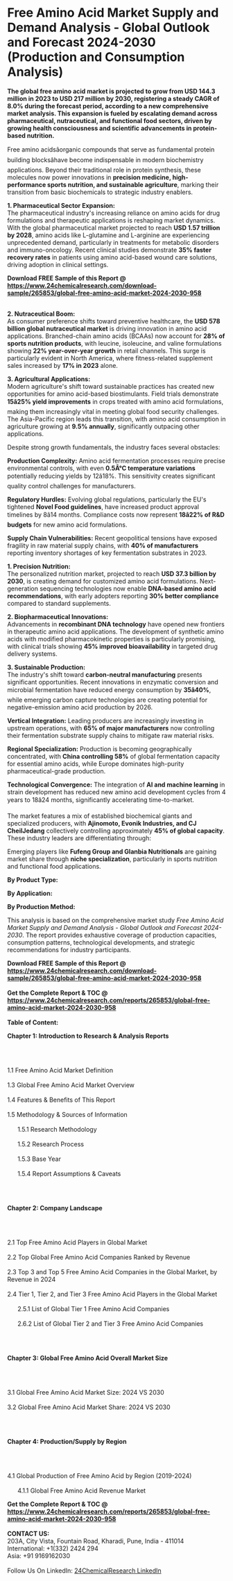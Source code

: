 <h1>Free Amino Acid Market Supply and Demand Analysis - Global Outlook and Forecast 2024-2030 (Production and Consumption Analysis)</h1><p><strong>The global free amino acid market is projected to grow from <strong>USD 144.3 million in 2023 to USD 217 million by 2030</strong>, registering a <strong>steady CAGR of 8.0%</strong> during the forecast period, according to a new comprehensive market analysis. This expansion is fueled by escalating demand across pharmaceutical, nutraceutical, and functional food sectors, driven by growing health consciousness and scientific advancements in protein-based nutrition.</strong></p><p>Free amino acidsâorganic compounds that serve as fundamental protein building blocksâhave become indispensable in modern biochemistry applications. Beyond their traditional role in protein synthesis, these molecules now power innovations in <strong>precision medicine, high-performance sports nutrition, and sustainable agriculture</strong>, marking their transition from basic biochemicals to strategic industry enablers.</p><p><strong>1. Pharmaceutical Sector Expansion:</strong><br>
The pharmaceutical industry's increasing reliance on amino acids for drug formulations and therapeutic applications is reshaping market dynamics. With the global pharmaceutical market projected to reach <strong>USD 1.57 trillion by 2028</strong>, amino acids like L-glutamine and L-arginine are experiencing unprecedented demand, particularly in treatments for metabolic disorders and immuno-oncology. Recent clinical studies demonstrate <strong>35% faster recovery rates</strong> in patients using amino acid-based wound care solutions, driving adoption in clinical settings.</p><div><b>Download FREE Sample of this Report @ 
            <a href="https://www.24chemicalresearch.com/download-sample/265853/global-free-amino-acid-market-2024-2030-958">
            https://www.24chemicalresearch.com/download-sample/265853/global-free-amino-acid-market-2024-2030-958</a></b></div><br><p><strong>2. Nutraceutical Boom:</strong><br>
As consumer preference shifts toward preventive healthcare, the <strong>USD 578 billion global nutraceutical market</strong> is driving innovation in amino acid applications. Branched-chain amino acids (BCAAs) now account for <strong>28% of sports nutrition products</strong>, with leucine, isoleucine, and valine formulations showing <strong>22% year-over-year growth</strong> in retail channels. This surge is particularly evident in North America, where fitness-related supplement sales increased by <strong>17% in 2023</strong> alone.</p><p><strong>3. Agricultural Applications:</strong><br>
Modern agriculture's shift toward sustainable practices has created new opportunities for amino acid-based biostimulants. Field trials demonstrate <strong>15â25% yield improvements</strong> in crops treated with amino acid formulations, making them increasingly vital in meeting global food security challenges. The Asia-Pacific region leads this transition, with amino acid consumption in agriculture growing at <strong>9.5% annually</strong>, significantly outpacing other applications.</p><p>Despite strong growth fundamentals, the industry faces several obstacles:</p><p><strong>Production Complexity:</strong> Amino acid fermentation processes require precise environmental controls, with even <strong>0.5Â°C temperature variations</strong> potentially reducing yields by 12â18%. This sensitivity creates significant quality control challenges for manufacturers.</p><p><strong>Regulatory Hurdles:</strong> Evolving global regulations, particularly the EU's tightened <strong>Novel Food guidelines</strong>, have increased product approval timelines by 8â14 months. Compliance costs now represent <strong>18â22% of R&amp;D budgets</strong> for new amino acid formulations.</p><p><strong>Supply Chain Vulnerabilities:</strong> Recent geopolitical tensions have exposed fragility in raw material supply chains, with <strong>40% of manufacturers</strong> reporting inventory shortages of key fermentation substrates in 2023.</p><p><strong>1. Precision Nutrition:</strong><br>
The personalized nutrition market, projected to reach <strong>USD 37.3 billion by 2030</strong>, is creating demand for customized amino acid formulations. Next-generation sequencing technologies now enable <strong>DNA-based amino acid recommendations</strong>, with early adopters reporting <strong>30% better compliance</strong> compared to standard supplements.</p><p><strong>2. Biopharmaceutical Innovations:</strong><br>
Advancements in <strong>recombinant DNA technology</strong> have opened new frontiers in therapeutic amino acid applications. The development of synthetic amino acids with modified pharmacokinetic properties is particularly promising, with clinical trials showing <strong>45% improved bioavailability</strong> in targeted drug delivery systems.</p><p><strong>3. Sustainable Production:</strong><br>
The industry's shift toward <strong>carbon-neutral manufacturing</strong> presents significant opportunities. Recent innovations in enzymatic conversion and microbial fermentation have reduced energy consumption by <strong>35â40%</strong>, while emerging carbon capture technologies are creating potential for negative-emission amino acid production by 2026.</p><p><strong>Vertical Integration:</strong> Leading producers are increasingly investing in upstream operations, with <strong>65% of major manufacturers</strong> now controlling their fermentation substrate supply chains to mitigate raw material risks.</p><p><strong>Regional Specialization:</strong> Production is becoming geographically concentrated, with <strong>China controlling 58%</strong> of global fermentation capacity for essential amino acids, while Europe dominates high-purity pharmaceutical-grade production.</p><p><strong>Technological Convergence:</strong> The integration of <strong>AI and machine learning</strong> in strain development has reduced new amino acid development cycles from 4 years to 18â24 months, significantly accelerating time-to-market.</p><p>The market features a mix of established biochemical giants and specialized producers, with <strong>Ajinomoto, Evonik Industries, and CJ CheilJedang</strong> collectively controlling approximately <strong>45% of global capacity</strong>. These industry leaders are differentiating through:</p><p>Emerging players like <strong>Fufeng Group and Glanbia Nutritionals</strong> are gaining market share through <strong>niche specialization</strong>, particularly in sports nutrition and functional food applications.</p><p><strong>By Product Type:</strong></p><p><strong>By Application:</strong></p><p><strong>By Production Method:</strong></p><p>This analysis is based on the comprehensive market study <em>Free Amino Acid Market Supply and Demand Analysis - Global Outlook and Forecast 2024-2030</em>. The report provides exhaustive coverage of production capacities, consumption patterns, technological developments, and strategic recommendations for industry participants.</p><div><b>Download FREE Sample of this Report @ 
            <a href="https://www.24chemicalresearch.com/download-sample/265853/global-free-amino-acid-market-2024-2030-958">
            https://www.24chemicalresearch.com/download-sample/265853/global-free-amino-acid-market-2024-2030-958</a></b></div><br><div><b>Get the Complete Report & TOC @ 
            <a href="https://www.24chemicalresearch.com/reports/265853/global-free-amino-acid-market-2024-2030-958">
            https://www.24chemicalresearch.com/reports/265853/global-free-amino-acid-market-2024-2030-958</a></b></div><br>
            <b>Table of Content:</b><p><p><strong>Chapter 1: Introduction to Research &amp; Analysis Reports</strong></p><br />
<br />
<p>1.1 Free Amino Acid  Market Definition<br /><br />
1.3 Global Free Amino Acid  Market Overview<br /><br />
1.4 Features &amp; Benefits of This Report<br /><br />
1.5 Methodology &amp; Sources of Information<br /><br />
&nbsp;&nbsp;&nbsp;&nbsp;&nbsp; 1.5.1 Research Methodology<br /><br />
&nbsp;&nbsp;&nbsp;&nbsp;&nbsp; 1.5.2 Research Process<br /><br />
&nbsp;&nbsp;&nbsp;&nbsp;&nbsp; 1.5.3 Base Year<br /><br />
&nbsp;&nbsp;&nbsp;&nbsp;&nbsp; 1.5.4 Report Assumptions &amp; Caveats</p><br />
<br />
<p><strong>Chapter 2: Company Landscape</strong></p><br />
<br />
<p>2.1 Top Free Amino Acid  Players in Global Market<br /><br />
2.2 Top Global Free Amino Acid  Companies Ranked by Revenue<br /><br />
2.3 Top 3 and Top 5 Free Amino Acid  Companies in the Global Market, by Revenue in 2024<br /><br />
2.4 Tier 1, Tier 2, and Tier 3 Free Amino Acid  Players in the Global Market<br /><br />
&nbsp;&nbsp;&nbsp;&nbsp;&nbsp; 2.5.1 List of Global Tier 1 Free Amino Acid  Companies<br /><br />
&nbsp;&nbsp;&nbsp;&nbsp;&nbsp; 2.6.2 List of Global Tier 2 and Tier 3 Free Amino Acid  Companies</p><br />
<br />
<p><strong>Chapter 3: Global Free Amino Acid  Overall Market Size</strong></p><br />
<br />
<p>3.1 Global Free Amino Acid  Market Size: 2024 VS 2030<br /><br />
3.2 Global Free Amino Acid  Market Share: 2024 VS 2030</p><br />
<br />
<p><strong>Chapter 4: Production/Supply by Region</strong></p><br />
<br />
<p>4.1 Global Production of Free Amino Acid  by Region (2019-2024)<br /><br />
&nbsp;&nbsp;&nbsp;&nbsp;&nbsp; 4.1.1 Global Free Amino Acid  Revenue Market </p><div><b>Get the Complete Report & TOC @ 
            <a href="https://www.24chemicalresearch.com/reports/265853/global-free-amino-acid-market-2024-2030-958">
            https://www.24chemicalresearch.com/reports/265853/global-free-amino-acid-market-2024-2030-958</a></b></div><br><b>CONTACT US:</b><br>
            203A, City Vista, Fountain Road, Kharadi, Pune, India - 411014<br>
            International: +1(332) 2424 294<br>
            Asia: +91 9169162030 <br><br>
            Follow Us On LinkedIn: <a href="https://www.linkedin.com/company/24chemicalresearch/">24ChemicalResearch LinkedIn</a>